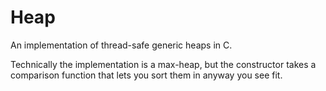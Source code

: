 Heap
====

An implementation of thread-safe generic heaps in C.

Technically the implementation is a max-heap, but the constructor takes a comparison function that lets you sort them in anyway you see fit.
